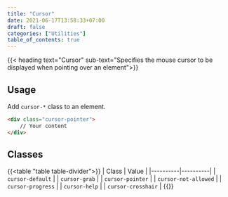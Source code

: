 ```yaml
---
title: "Cursor"
date: 2021-06-17T13:58:33+07:00
draft: false
categories: ["Utilities"]
table_of_contents: true
---
```


{{< heading text="Cursor" sub-text="Specifies the mouse cursor to be displayed when pointing over an element">}}

## Usage

Add `cursor-*` class to an element.

``` html
<div class="cursor-pointer">
    // Your content
</div>
```

## Classes

{{<table "table table-divider">}}
| Class | Value |
|----------|----------|
| `cursor-default` |
| `cursor-grab` |
| `cursor-pointer` |
| `cursor-not-allowed` |
| `cursor-progress` |
| `cursor-help` |
| `cursor-crosshair` |
{{</table>}}